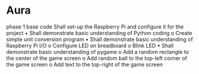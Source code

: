 # Aura
phase 1 base code
Shall set-up the Raspberry Pi and configure it for the project
• Shall demonstrate basic understanding of Python coding
o Create simple unit conversion program
• Shall demonstrate basic understanding of Raspberry Pi I/O
o Configure LED on breadboard
o Blink LED
• Shall demonstrate basic understanding of pygame
o Add a random rectangle to the center of the game screen
o Add random ball to the top-left corner of the game screen
o Add text to the top-right of the game screen
